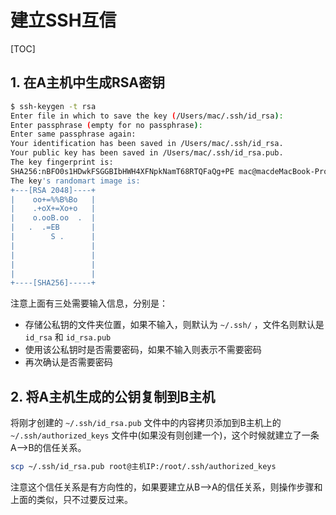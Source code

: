 # 建立SSH互信

[TOC]

## 1. 在A主机中生成RSA密钥

```sh
$ ssh-keygen -t rsa
Enter file in which to save the key (/Users/mac/.ssh/id_rsa): 
Enter passphrase (empty for no passphrase): 
Enter same passphrase again: 
Your identification has been saved in /Users/mac/.ssh/id_rsa.
Your public key has been saved in /Users/mac/.ssh/id_rsa.pub.
The key fingerprint is:
SHA256:nBFO0s1HDwkFSGGBIbHWH4XFNpkNamT68RTQFaQg+PE mac@macdeMacBook-Pro.local
The key's randomart image is:
+---[RSA 2048]----+
|    oo+=%%B%Bo   |
|    .+oX+=Xo+o   |
|    o.ooB.oo  .  |
|   .  .=EB       |
|        S .      |
|                 |
|                 |
|                 |
|                 |
+----[SHA256]-----+
```

注意上面有三处需要输入信息，分别是：

- 存储公私钥的文件夹位置，如果不输入，则默认为 ```~/.ssh/``` ，文件名则默认是 ```id_rsa``` 和 ```id_rsa.pub```
- 使用该公私钥时是否需要密码，如果不输入则表示不需要密码
- 再次确认是否需要密码

## 2. 将A主机生成的公钥复制到B主机

将刚才创建的 ```~/.ssh/id_rsa.pub``` 文件中的内容拷贝添加到B主机上的 ```~/.ssh/authorized_keys``` 文件中(如果没有则创建一个)，这个时候就建立了一条A-->B的信任关系。

```sh
scp ~/.ssh/id_rsa.pub root@主机IP:/root/.ssh/authorized_keys
```

注意这个信任关系是有方向性的，如果要建立从B-->A的信任关系，则操作步骤和上面的类似，只不过要反过来。